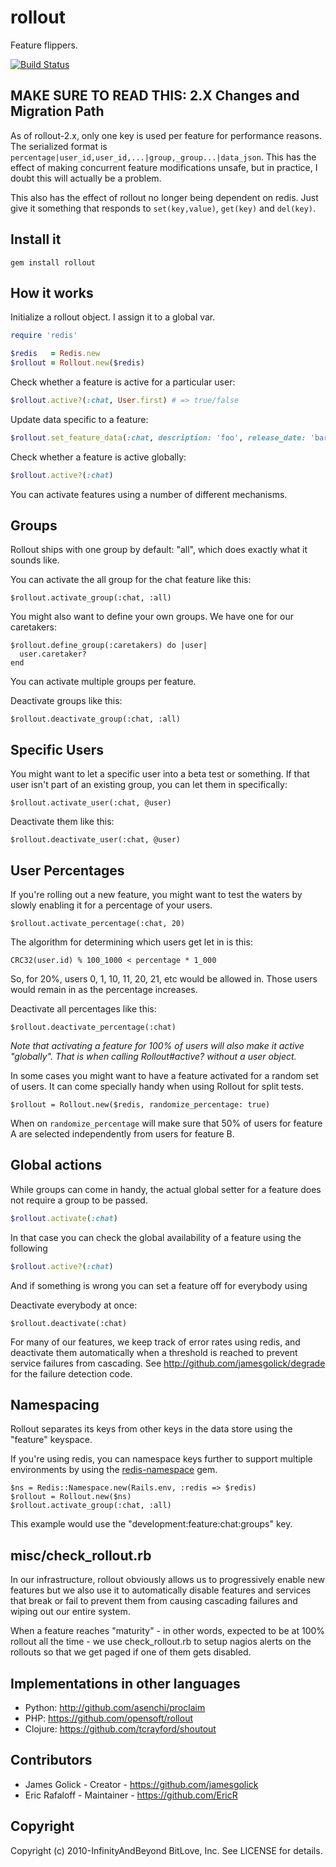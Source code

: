 # rollout

Feature flippers.

[<img src="https://travis-ci.org/FetLife/rollout.svg?branch=master" alt="Build
Status" />](https://travis-ci.org/FetLife/rollout)

## MAKE SURE TO READ THIS: 2.X Changes and Migration Path

As of rollout-2.x, only one key is used per feature for performance reasons.
The serialized format is `percentage|user_id,user_id,...|group,_group...|data_json`. This has
the effect of making concurrent feature modifications unsafe, but in practice,
I doubt this will actually be a problem.

This also has the effect of rollout no longer being dependent on redis. Just
give it something that responds to `set(key,value)`, `get(key)` and
`del(key)`.

## Install it

    gem install rollout

## How it works

Initialize a rollout object. I assign it to a global var.

```ruby
require 'redis'

$redis   = Redis.new
$rollout = Rollout.new($redis)
```

Check whether a feature is active for a particular user:

```ruby
$rollout.active?(:chat, User.first) # => true/false
```

Update data specific to a feature:

```ruby
$rollout.set_feature_data(:chat, description: 'foo', release_date: 'bar', whatever: 'baz')
```

Check whether a feature is active globally:

```ruby
$rollout.active?(:chat)
```

You can activate features using a number of different mechanisms.

## Groups

Rollout ships with one group by default: "all", which does exactly what it
sounds like.

You can activate the all group for the chat feature like this:

    $rollout.activate_group(:chat, :all)

You might also want to define your own groups. We have one for our caretakers:

    $rollout.define_group(:caretakers) do |user|
      user.caretaker?
    end

You can activate multiple groups per feature.

Deactivate groups like this:

    $rollout.deactivate_group(:chat, :all)

## Specific Users

You might want to let a specific user into a beta test or something. If that
user isn't part of an existing group, you can let them in specifically:

    $rollout.activate_user(:chat, @user)

Deactivate them like this:

    $rollout.deactivate_user(:chat, @user)

## User Percentages

If you're rolling out a new feature, you might want to test the waters by
slowly enabling it for a percentage of your users.

    $rollout.activate_percentage(:chat, 20)

The algorithm for determining which users get let in is this:

    CRC32(user.id) % 100_1000 < percentage * 1_000

So, for 20%, users 0, 1, 10, 11, 20, 21, etc would be allowed in. Those users
would remain in as the percentage increases.

Deactivate all percentages like this:

    $rollout.deactivate_percentage(:chat)

_Note that activating a feature for 100% of users will also make it active
"globally". That is when calling Rollout#active? without a user object._

In some cases you might want to have a feature activated for a random set of
users. It can come specially handy when using Rollout for split tests.

    $rollout = Rollout.new($redis, randomize_percentage: true)

When on `randomize_percentage` will make sure that 50% of users for feature A
are selected independently from users for feature B.

## Global actions

While groups can come in handy, the actual global setter for a feature does not require a group to be passed.

```ruby
$rollout.activate(:chat)
```

In that case you can check the global availability of a feature using the following

```ruby
$rollout.active?(:chat)
```

And if something is wrong you can set a feature off for everybody using

Deactivate everybody at once:

    $rollout.deactivate(:chat)

For many of our features, we keep track of error rates using redis, and
deactivate them automatically when a threshold is reached to prevent service
failures from cascading. See http://github.com/jamesgolick/degrade for the
failure detection code.

## Namespacing

Rollout separates its keys from other keys in the data store using the
"feature" keyspace.

If you're using redis, you can namespace keys further to support multiple
environments by using the
[redis-namespace](https://github.com/resque/redis-namespace) gem.

    $ns = Redis::Namespace.new(Rails.env, :redis => $redis)
    $rollout = Rollout.new($ns)
    $rollout.activate_group(:chat, :all)

This example would use the "development:feature:chat:groups" key.

## misc/check_rollout.rb

In our infrastructure, rollout obviously allows us to progressively enable new
features but we also use it to automatically disable features and services
that break or fail to prevent them from causing cascading failures and wiping
out our entire system.

When a feature reaches "maturity" - in other words, expected to be at 100%
rollout all the time - we use check_rollout.rb to setup nagios alerts on the
rollouts so that we get paged if one of them gets disabled.

## Implementations in other languages

*   Python: http://github.com/asenchi/proclaim
*   PHP: https://github.com/opensoft/rollout
*   Clojure: https://github.com/tcrayford/shoutout


## Contributors

*   James Golick - Creator - https://github.com/jamesgolick
*   Eric Rafaloff - Maintainer - https://github.com/EricR


## Copyright

Copyright (c) 2010-InfinityAndBeyond BitLove, Inc. See LICENSE for details.